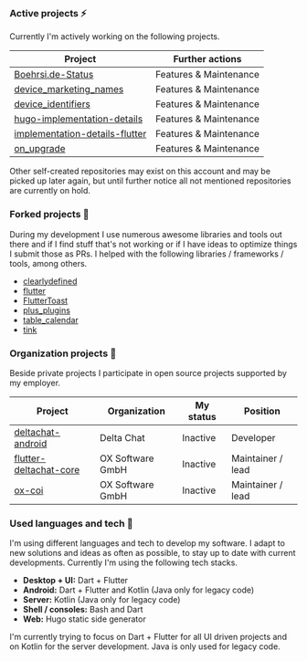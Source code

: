### Active projects ⚡

Currently I'm actively working on the following projects.

| Project                                                                                     | Further actions         |
|---------------------------------------------------------------------------------------------|-------------------------|
| [Boehrsi.de-Status](https://github.com/Boehrsi/Boehrsi.de-Status) | Features &  Maintenance |
| [device_marketing_names](https://github.com/Boehrsi/device_marketing_names) | Features &  Maintenance |
| [device_identifiers](https://github.com/Boehrsi/device_identifiers) | Features &  Maintenance |
| [hugo-implementation-details](https://github.com/Boehrsi/hugo-implementation-details)       | Features &  Maintenance |
| [implementation-details-flutter](https://github.com/Boehrsi/implementation-details-flutter) | Features &  Maintenance |
| [on_upgrade](https://github.com/Boehrsi/on_upgrade) | Features &  Maintenance |

Other self-created repositories may exist on this account and may be picked up later again, but until further notice all not mentioned repositories are currently on hold.

### Forked projects 🔀

During my development I use numerous awesome libraries and tools out there and if I find stuff that's not working or if I have ideas to optimize things I submit those as PRs. I helped with the following libraries / frameworks / tools, among others.

* [clearlydefined](https://github.com/Boehrsi/clearlydefined)
* [flutter](https://github.com/Boehrsi/flutter)
* [FlutterToast](https://github.com/Boehrsi/FlutterToast)
* [plus_plugins](https://github.com/Boehrsi/plus_plugins)
* [table_calendar](https://github.com/Boehrsi/table_calendar)
* [tink](https://github.com/Boehrsi/tink)

### Organization projects 🏢

Beside private projects I participate in open source projects supported by my employer.

| Project                                                                          | Organization     | My status | Position          |
|----------------------------------------------------------------------------------|------------------|-----------|-------------------|
| [deltachat-android](https://github.com/deltachat/deltachat-android)              | Delta Chat       | Inactive  | Developer         |
| [flutter-deltachat-core](https://github.com/open-xchange/flutter-deltachat-core) | OX Software GmbH | Inactive  | Maintainer / lead |
| [ox-coi](https://github.com/open-xchange/ox-coi)                                 | OX Software GmbH | Inactive  | Maintainer / lead |

### Used languages and tech 🔧

I'm using different languages and tech to develop my software. I adapt to new solutions and ideas as often as possible, to stay up to date with current developments. Currently I'm using the following tech stacks.

- **Desktop + UI:** Dart + Flutter
- **Android:** Dart + Flutter and Kotlin (Java only for legacy code)
- **Server:** Kotlin (Java only for legacy code)
- **Shell / consoles:** Bash and Dart
- **Web:** Hugo static side generator

I'm currently trying to focus on Dart + Flutter for all UI driven projects and on Kotlin for the server development. Java is only used for legacy code.

